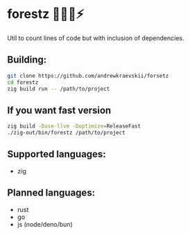 # forestz 🌳🌲🌿⚡

Util to count lines of code but with inclusion of dependencies.

## Building:

```sh
git clone https://github.com/andrewkraevskii/forsetz
cd forestz
zig build run -- /path/to/project
```

## If you want fast version
```sh
zig build -Duse-llvm -Doptimize=ReleaseFast
./zig-out/bin/forestz /path/to/project
```



## Supported languages:
- zig

## Planned languages:
- rust
- go
- js (node/deno/bun)
